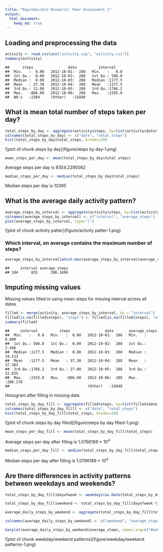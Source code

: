 ```yaml
---
title: "Reproducible Research: Peer Assessment 1"
output: 
  html_document:
    keep_md: true
---
```



## Loading and preprocessing the data

```r
activity <- read.csv(unz("activity.zip", "activity.csv"))
summary(activity)
```

```
##      steps                date          interval     
##  Min.   :  0.00   2012-10-01:  288   Min.   :   0.0  
##  1st Qu.:  0.00   2012-10-02:  288   1st Qu.: 588.8  
##  Median :  0.00   2012-10-03:  288   Median :1177.5  
##  Mean   : 37.38   2012-10-04:  288   Mean   :1177.5  
##  3rd Qu.: 12.00   2012-10-05:  288   3rd Qu.:1766.2  
##  Max.   :806.00   2012-10-06:  288   Max.   :2355.0  
##  NA's   :2304     (Other)   :15840
```

## What is mean total number of steps taken per day?

```r
total_steps_by_day <- aggregate(activity$steps, by=list(activity$date), FUN=sum, na.rm=TRUE)
colnames(total_steps_by_day) <- c("date", "total_steps")
hist(total_steps_by_day$total_steps, breaks=20)
```

![plot of chunk steps by day](figure/steps by day-1.png) 


```r
mean_steps_per_day <- mean(total_steps_by_day$total_steps)
```
Average steps per day is 9354.2295082


```r
median_steps_per_day <- median(total_steps_by_day$total_steps)
```
Median steps per day is 10395

## What is the average daily activity pattern?

```r
average_steps_by_interval <- aggregate(activity$steps, by=list(activity$interval), FUN=mean, na.rm=TRUE)
colnames(average_steps_by_interval) <- c("interval", "average_steps")
plot(average_steps_by_interval, type="l")
```

![plot of chunk activity patter](figure/activity patter-1.png) 

### Which interval, on average contains the maximum number of steps?

```r
average_steps_by_interval[which.max(average_steps_by_interval$average_steps),]
```

```
##     interval average_steps
## 104      835      206.1698
```


## Imputing missing values
Missing values filled in using mean steps for missing interval across all dates

```r
filled <- merge(activity, average_steps_by_interval, by = "interval")
filled[is.na(filled$steps), "steps"] <- filled[is.na(filled$steps), "average_steps"]
summary(filled)
```

```
##     interval          steps                date       average_steps    
##  Min.   :   0.0   Min.   :  0.00   2012-10-01:  288   Min.   :  0.000  
##  1st Qu.: 588.8   1st Qu.:  0.00   2012-10-02:  288   1st Qu.:  2.486  
##  Median :1177.5   Median :  0.00   2012-10-03:  288   Median : 34.113  
##  Mean   :1177.5   Mean   : 37.38   2012-10-04:  288   Mean   : 37.383  
##  3rd Qu.:1766.2   3rd Qu.: 27.00   2012-10-05:  288   3rd Qu.: 52.835  
##  Max.   :2355.0   Max.   :806.00   2012-10-06:  288   Max.   :206.170  
##                                    (Other)   :15840
```
Histogram after filling in missing date.

```r
total_steps_by_day_fill <- aggregate(filled$steps, by=list(filled$date), FUN=sum, na.rm=TRUE)
colnames(total_steps_by_day_fill) <- c("date", "total_steps")
hist(total_steps_by_day_fill$total_steps, breaks=20)
```

![plot of chunk steps by day filled](figure/steps by day filled-1.png) 


```r
mean_steps_per_day_fill <- mean(total_steps_by_day_fill$total_steps)
```
Average steps per day after filling is 1.0766189 &times; 10<sup>4</sup>


```r
median_steps_per_day_fill <- median(total_steps_by_day_fill$total_steps)
```
Median steps per day after filling is 1.0766189 &times; 10<sup>4</sup>

## Are there differences in activity patterns between weekdays and weekends?

```r
total_steps_by_day_fill$dayofweek <- weekdays(as.Date(total_steps_by_day_fill$date))

total_steps_by_day_fill$weekend <- total_steps_by_day_fill$dayofweek %in% c("Saturday","Sunday")

average_daily_steps_by_weekend <- aggregate(total_steps_by_day_fill$total_steps, by=list(total_steps_by_day_fill$weekend), FUN=mean, na.rm=TRUE)

colnames(average_daily_steps_by_weekend) <- c("weekend", "average_steps")

barplot(average_daily_steps_by_weekend$average_steps, names.arg=c("Weekdays", "Weekends"), ylab="Average Steps Per Day", horiz=FALSE)
```

![plot of chunk weekday/weekend patterns](figure/weekday/weekend patterns-1.png) 
